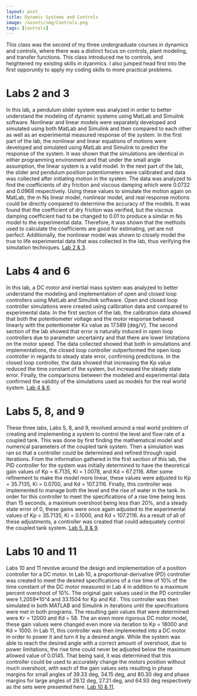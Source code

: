 ```yaml
---
layout: post
title: Dynamic Systems and Controls
image: /assets/img/Controls.png
tags: [Controls]
---
```


This class was the second of my three undergraduate courses in dynamics and 
controls, where there was a distinct focus on controls, plant modeling, and 
transfer functions. This class introduced me to controls, and heightened my 
existing skills in dyanmics. I also jumped head first into the first opporuntiy
to apply my coding skills to more practical problems.

# Labs 2 and 3

In this lab, a pendulum slider system was analyzed in order to better understand the modeling of dynamic systems using MatLab and Simulink software. Nonlinear and linear models were separately developed and simulated using both MatLab and Simulink and then compared to each other as well as an experimental measured response of the system. In the first part of the lab, the nonlinear and linear equations of motions were developed and simulated using MatLab and Simulink to predict the response of the system. It was shown that the simulations are identical in either programming environment and that under the small angle assumption, the linear system is a valid model. In the next part of the lab, the slider and pendulum position potentiometers were calibrated and data was collected after initiating motion in the system. The data was analyzed to find the coefficients of dry friction and viscous damping which were 0.0732 and 0.0968 respectively. Using these values to simulate the motion again on MatLab, the m Ns linear model, nonlinear model, and real response motions could be directly compared to determine the accuracy of the models. It was found that the coefficient of dry friction was verified, but the viscous damping coefficient had to be changed to 0.01 to produce a similar m Ns model to the experimental data. Therefore, it was shown that the methods used to calculate the coefficients are good for estimating, yet are not perfect. Additionally, the nonlinear model was shown to closely model the true to life experimental data that was collected in the lab, thus verifying the simulation techniques. [Lab 2 & 3]({{site.baseurl}}/assets/pdf/MEEN_364_Lab23.pdf).

# Labs 4 and 6

In this lab, a DC motor and inertial mass system was analyzed to better understand the modeling and implementation of open and closed loop controllers using MatLab and Simulink software. Open and closed loop controller simulations were created using calibration data and compared to experimental data. In the first section of the lab, the calibration data showed that both the potentiometer voltage and the motor response behaved linearly with the potentiometer Kx value as 17.589 [deg/V]. The second section of the lab showed that error is naturally induced in open loop controllers due to parameter uncertainty and that there are lower limitations on the motor speed. The data collected showed that both in simulations and implementations, the closed loop controller outperformed the open loop controller in regards to steady state error, confirming predictions. In the closed loop controller, the data showed that increasing the Kp value reduced the time constant of the system, but increased the steady state error. Finally, the comparisons between the modeled and experimental data confirmed the validity of the simulations used as models for the real world system. [Lab 4 & 6]({{site.baseurl}}/assets/pdf/MEEN_364_Lab46.pdf).

# Labs 5, 8, and 9

These three labs, Labs 5, 8, and 9, revolved around a real world problem of creating and implementing a system to control the level and flow rate of a coupled tank. This was done by first finding the mathematical model and numerical parameters of the coupled tank system. Then a simulation was ran so that a controller could be determined and refined through rapid iterations. From the information gathered in the first section of this lab, the PID controller for the system was initially determined to have the theoretical gain values of Kp = 6.7135, Ki = 1.0078, and Kd = 67.2116. After some refinement to make the model more linear, these values were adjusted to Kp = 35.7135, Ki = 0.0700, and Kd = 107.2116. Finally, this controller was implemented to manage both the level and the rise of water in the tank. In order for this controller to meet the specifications of a rise time being less than 15 seconds, a maximum overshoot being less than 20%, and a steady state error of 0, these gains were once again adjusted to the experimental values of Kp = 35.7135, Ki = 0.1000, and Kd = 107.2116. As a result of all of these adjustments, a controller was created that could adequately control the coupled tank system. [Lab 5, 8 & 9]({{site.baseurl}}/assets/pdf/MEEN_364_Lab589.pdf).

# Labs 10 and 11

Labs 10 and 11 revolve around the design and implementation of a position controller for a DC motor. In Lab 10, a proportional-derivative (PD) controller was created to meet the desired specifications of a rise time of 10% of the time constant of the DC motor measured in Lab 4 in addition to a maximum percent overshoot of 10%. The original gain values used in the PD controller were 1.2059*10^4 and 33.1504 for Kp and Kd . This controller was then simulated in both MATLAB and Simulink in iterations until the specifications were met in both programs. The resulting gain values that were determined were Kr = 12000 and Kd = 58. The an even more rigorous DC motor model, these gain values were changed even more via iteration to Kp = 18000 and Kd = 1000. In Lab 11, this controller was then implemented into a DC motor in order to power it and turn it by a desired angle. While the system was able to reach the desired angle with a correct amount of overshoot, due to power limitations, the rise time could never be adjusted below the maximum allowed value of 0.0145. That being said, it was determined that this controller could be used to accurately change the motors position without much overshoot, with each of the gain values sets resulting in phase margins for small angles of 39.33 deg, 34.15 deg, and 80.30 deg and phase margins for large angles of 29.12 deg, 27.21 deg, and 64.93 deg respectively as the sets were presented here. [Lab 10 & 11]({{site.baseurl}}/assets/pdf/MEEN_364_Lab1011.pdf).

